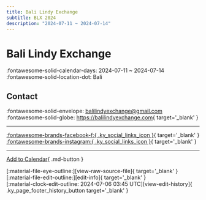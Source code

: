 ```yaml
---
title: Bali Lindy Exchange
subtitle: BLX 2024
description: "2024-07-11 ~ 2024-07-14"
---
```


# Bali Lindy Exchange 

:fontawesome-solid-calendar-days: 2024-07-11 ~ 2024-07-14  
:fontawesome-solid-location-dot: Bali  

## Contact

:fontawesome-solid-envelope: <balilindyexchange@gmail.com>  
:fontawesome-solid-globe: <https://balilindyexchange.com>{ target='_blank' }  

---

 [:fontawesome-brands-facebook-f:{ .ky_social_links_icon }](https://www.facebook.com/profile.php?id=61555616755466){ target='_blank' } [:fontawesome-brands-instagram:{ .ky_social_links_icon }](https://instagram.com/balilindyexchange){ target='_blank' }

---

[Add to Calendar](https://swing.news/ics/en/2024/id_ID/bali-lindy-exchange-2024.ics){ .md-button }

<div class="ky_page_footer" markdown>
<div class="ky_page_footer_trailing" markdown="span">
[:material-file-eye-outline:][view-raw-source-file]{ target='_blank' }
[:material-file-edit-outline:][edit-info]{ target='_blank' }
</div>
<div class="ky_page_footer_leading" markdown="span">
[:material-clock-edit-outline: 2024-07-06 03:45 UTC][view-edit-history]{ .ky_page_footer_history_button target='_blank' }
</div>
</div>

[view-raw-source-file]: https://github.com/swingdance/events/blob/main/2024/id_ID/bali-lindy-exchange-2024.json "View Raw Source File"
[edit-info]: https://github.com/swingdance/events/issues/new?assignees=&labels=update+event&projects=&template=03-update_entity.yml&title=%5B2024%2Fid_ID%5D%20Bali%20Lindy%20Exchange&region=id_ID&year=2024&id=bali-lindy-exchange-2024&name=Bali%20Lindy%20Exchange&org_id= "Edit Info"

[view-edit-history]: https://github.com/swingdance/events/commits/main/2024/id_ID/bali-lindy-exchange-2024.json "View Edit History"
